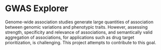 # GWAS Explorer
Genome-wide association studies generate large quantities of association between genomic variations and phenotypic traits. However, assessing strength, specificity and relevance of associations, and semantically valid aggregation of associations, for applications such as drug target prioritization, is challenging.  This project attempts to contribute to this goal.
